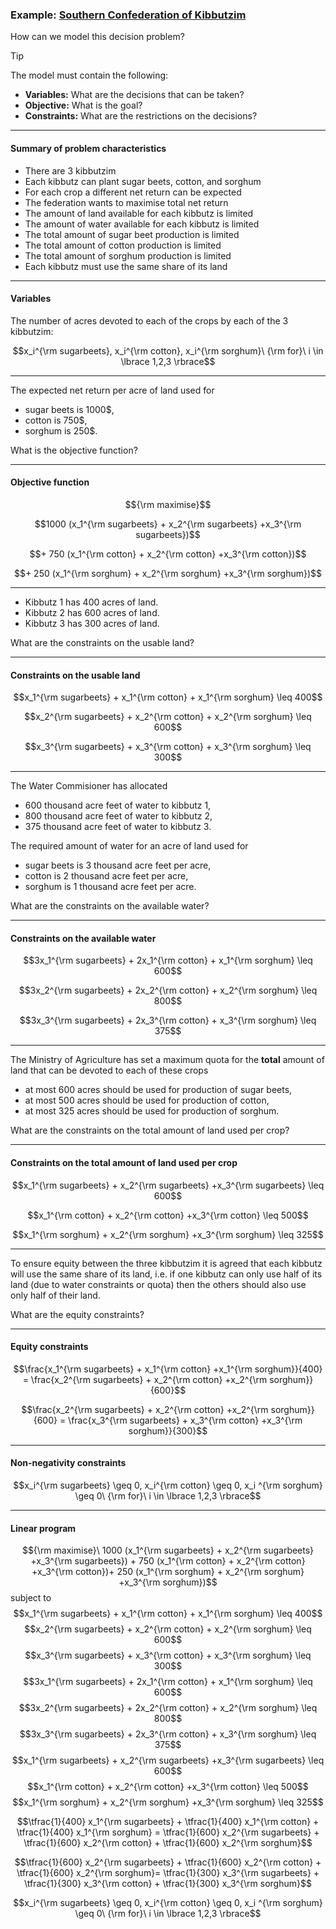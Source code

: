 ### Example: <a href="markdown-viewer.html?file=03-lecture/kibbutzim.md" data-preview-link>Southern Confederation of Kibbutzim <i class="fa-solid fa-magnifying-glass"></i></a>

How can we model this decision problem?

> [!TIP]
> The model must contain the following:
> - **Variables:** What are the decisions that can be taken?
> - **Objective:** What is the goal?
> - **Constraints:** What are the restrictions on the decisions?

---

#### Summary of problem characteristics ####

- There are 3 kibbutzim
- Each kibbutz can plant sugar beets, cotton, and sorghum
- For each crop a different net return can be expected 
- The federation wants to maximise total net return
- The amount of land available for each kibbutz is limited
- The amount of water available for each kibbutz is limited
- The total amount of sugar beet production is limited
- The total amount of cotton production is limited
- The total amount of sorghum production is limited
- Each kibbutz must use the same share of its land

---


#### Variables ####

The number of acres devoted to each of the crops by each of the 3 kibbutzim:<!-- .element: class="fragment" data-fragment-index="1" -->

$$x_i^{\rm sugarbeets}, x_i^{\rm cotton}, x_i^{\rm sorghum}\ {\rm for}\ i \in \lbrace 1,2,3 \rbrace$$ <!-- .element: class="fragment" data-fragment-index="1" -->

---


The expected net return per acre of land used for

- sugar beets is 1000$,
- cotton is 750$,
- sorghum is 250$.

What is the objective function?


---


#### Objective function ####

$${\rm maximise}$$ <!-- .element: class="fragment"  -->

$$1000 (x_1^{\rm sugarbeets} + x_2^{\rm sugarbeets} +x_3^{\rm sugarbeets})$$ <!-- .element: class="fragment"  -->

$$+ 750 (x_1^{\rm cotton} + x_2^{\rm cotton} +x_3^{\rm cotton})$$ <!-- .element: class="fragment"  -->

$$+ 250 (x_1^{\rm sorghum} + x_2^{\rm sorghum} +x_3^{\rm sorghum})$$ <!-- .element: class="fragment"  -->

---

- Kibbutz 1 has 400 acres of land.
- Kibbutz 2 has 600 acres of land.
- Kibbutz 3 has 300 acres of land.

What are the constraints on the usable land?

---

#### Constraints on the usable land ####

$$x_1^{\rm sugarbeets} + x_1^{\rm cotton}  + x_1^{\rm sorghum} \leq 400$$ <!-- .element: class="fragment"  -->

$$x_2^{\rm sugarbeets} + x_2^{\rm cotton}  + x_2^{\rm sorghum} \leq 600$$ <!-- .element: class="fragment"  -->

$$x_3^{\rm sugarbeets} + x_3^{\rm cotton}  + x_3^{\rm sorghum} \leq 300$$ <!-- .element: class="fragment"  -->

---

The Water Commisioner has allocated

- 600 thousand acre feet of water to kibbutz 1,
- 800 thousand acre feet of water to kibbutz 2,
- 375 thousand acre feet of water to kibbutz 3.

The required amount of water for an acre of land used for

- sugar beets is 3 thousand acre feet per acre,
- cotton is 2 thousand acre feet per acre,
- sorghum is 1 thousand acre feet per acre.

What are the constraints on the available water?

---

#### Constraints on the available water ####

$$3x_1^{\rm sugarbeets} + 2x_1^{\rm cotton}  + x_1^{\rm sorghum} \leq 600$$ <!-- .element: class="fragment"  -->

$$3x_2^{\rm sugarbeets} + 2x_2^{\rm cotton}  + x_2^{\rm sorghum} \leq 800$$ <!-- .element: class="fragment"  -->

$$3x_3^{\rm sugarbeets} + 2x_3^{\rm cotton}  + x_3^{\rm sorghum} \leq 375$$ <!-- .element: class="fragment"  -->

---

The Ministry of Agriculture has set a maximum quota
for the **total** amount of land that can be devoted to each of
these crops

- at most 600 acres should be used for production of sugar beets,
- at most 500 acres should be used for production of cotton,
- at most 325 acres should be used for production of sorghum.

What are the constraints on the total amount of land used per crop?

---

#### Constraints on the total amount of land used per crop ####

$$x_1^{\rm sugarbeets} + x_2^{\rm sugarbeets} +x_3^{\rm sugarbeets} \leq 600$$ <!-- .element: class="fragment"  -->

$$x_1^{\rm cotton} + x_2^{\rm cotton} +x_3^{\rm cotton} \leq 500$$ <!-- .element: class="fragment"  -->

$$x_1^{\rm sorghum} + x_2^{\rm sorghum} +x_3^{\rm sorghum} \leq 325$$ <!-- .element: class="fragment"  -->

---

To ensure equity between the three kibbutzim it is agreed that each kibbutz will use the same share of its land, i.e. if one kibbutz can only use half of its land (due to water constraints or quota) then the others should also use only half of their land.

What are the equity constraints?


---

#### Equity constraints ####

$$\frac{x_1^{\rm sugarbeets} + x_1^{\rm cotton} +x_1^{\rm sorghum}}{400} = \frac{x_2^{\rm sugarbeets} + x_2^{\rm cotton} +x_2^{\rm sorghum}}{600}$$
 <!-- .element: class="fragment"  -->

$$\frac{x_2^{\rm sugarbeets} + x_2^{\rm cotton} +x_2^{\rm sorghum}}{600} =  \frac{x_3^{\rm sugarbeets} + x_3^{\rm cotton} +x_3^{\rm sorghum}}{300}$$
 <!-- .element: class="fragment"  -->

---


#### Non-negativity constraints ####

$$x_i^{\rm sugarbeets} \geq 0,  x_i^{\rm cotton} \geq 0,  x_i ^{\rm sorghum} \geq 0\ {\rm for}\ i \in \lbrace 1,2,3 \rbrace$$ <!-- .element: class="fragment"  -->


---

<!-- .slide: style="font-size:50%;"  -->

#### Linear program ####
<!-- .element: style="font-size:200%;"  -->

$${\rm maximise}\ 1000 (x_1^{\rm sugarbeets} + x_2^{\rm sugarbeets} +x_3^{\rm sugarbeets}) + 750 (x_1^{\rm cotton} + x_2^{\rm cotton} +x_3^{\rm cotton})+ 250 (x_1^{\rm sorghum} + x_2^{\rm sorghum} +x_3^{\rm sorghum})$$ 
subject to
$$x_1^{\rm sugarbeets} + x_1^{\rm cotton}  + x_1^{\rm sorghum} \leq 400$$
$$x_2^{\rm sugarbeets} + x_2^{\rm cotton}  + x_2^{\rm sorghum} \leq 600$$
$$x_3^{\rm sugarbeets} + x_3^{\rm cotton}  + x_3^{\rm sorghum} \leq 300$$
$$3x_1^{\rm sugarbeets} + 2x_1^{\rm cotton}  + x_1^{\rm sorghum} \leq 600$$
$$3x_2^{\rm sugarbeets} + 2x_2^{\rm cotton}  + x_2^{\rm sorghum} \leq 800$$ 
$$3x_3^{\rm sugarbeets} + 2x_3^{\rm cotton}  + x_3^{\rm sorghum} \leq 375$$
$$x_1^{\rm sugarbeets} + x_2^{\rm sugarbeets} +x_3^{\rm sugarbeets} \leq 600$$ 
$$x_1^{\rm cotton} + x_2^{\rm cotton} +x_3^{\rm cotton} \leq 500$$
$$x_1^{\rm sorghum} + x_2^{\rm sorghum} +x_3^{\rm sorghum} \leq 325$$

$$\tfrac{1}{400} x_1^{\rm sugarbeets} + \tfrac{1}{400} x_1^{\rm cotton} + \tfrac{1}{400} x_1^{\rm sorghum} = \tfrac{1}{600} x_2^{\rm sugarbeets} + \tfrac{1}{600} x_2^{\rm cotton} + \tfrac{1}{600} x_2^{\rm sorghum}$$

$$\tfrac{1}{600} x_2^{\rm sugarbeets} + \tfrac{1}{600} x_2^{\rm cotton} + \tfrac{1}{600} x_2^{\rm sorghum}= \tfrac{1}{300} x_3^{\rm sugarbeets} + \tfrac{1}{300} x_3^{\rm cotton} + \tfrac{1}{300} x_3^{\rm sorghum}$$

$$x_i^{\rm sugarbeets} \geq 0,  x_i^{\rm cotton} \geq 0,  x_i ^{\rm sorghum} \geq 0\ {\rm for}\ i \in \lbrace 1,2,3 \rbrace$$


